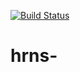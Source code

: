 [![Build Status](https://travis-ci.org/hutosaha/hrns-.svg?branch=master)](https://travis-ci.org/hutosaha/hrns-)

# hrns-
